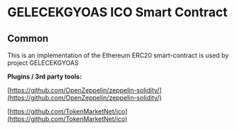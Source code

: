 # GELECEKGYOAS ICO Smart Contract

## Common

This is an implementation of the Ethereum ERC20 smart-contract is used by project GELECEKGYOAS

<b>Plugins / 3rd party tools:</b>

[https://github.com/OpenZeppelin/zeppelin-solidity/](https://github.com/OpenZeppelin/zeppelin-solidity/)

[https://github.com/TokenMarketNet/ico](https://github.com/TokenMarketNet/ico)